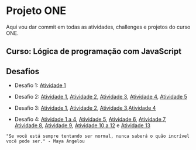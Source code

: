 
# Projeto ONE

Aqui vou dar commit em todas as atividades, challenges e projetos do curso ONE.

## Curso: Lógica de programação com JavaScript

## Desafios
- Desafio 1: [Atividade 1](https://github.com/weszzy/projeto-one/blob/main/L%C3%B3gica%20de%20programa%C3%A7%C3%A3o%20com%20JavaScript/desafio1/app.js)

- Desafio 2: [Atividade 1](https://github.com/weszzy/projeto-one/blob/main/L%C3%B3gica%20de%20programa%C3%A7%C3%A3o%20com%20JavaScript/desafio2/atividade1.js), [Atividade 2](https://github.com/weszzy/projeto-one/blob/main/L%C3%B3gica%20de%20programa%C3%A7%C3%A3o%20com%20JavaScript/desafio2/atividade2.js), [Atividade 3](https://github.com/weszzy/projeto-one/blob/main/L%C3%B3gica%20de%20programa%C3%A7%C3%A3o%20com%20JavaScript/desafio2/atividade3.js), [Atividade 4](https://github.com/weszzy/projeto-one/blob/main/L%C3%B3gica%20de%20programa%C3%A7%C3%A3o%20com%20JavaScript/desafio2/atividade4.js), [Atividade 5](https://github.com/weszzy/projeto-one/blob/main/L%C3%B3gica%20de%20programa%C3%A7%C3%A3o%20com%20JavaScript/desafio2/atividade5.js)

- Desafio 3: [Atividade 1](https://github.com/weszzy/projeto-one/blob/main/L%C3%B3gica%20de%20programa%C3%A7%C3%A3o%20com%20JavaScript/desafio3/atividade1.js), [Atividade 2](https://github.com/weszzy/projeto-one/blob/main/L%C3%B3gica%20de%20programa%C3%A7%C3%A3o%20com%20JavaScript/desafio3/atividade2.js), [Atividade 3](https://github.com/weszzy/projeto-one/blob/main/L%C3%B3gica%20de%20programa%C3%A7%C3%A3o%20com%20JavaScript/desafio3/atividade3.js),[Atividade 4](https://github.com/weszzy/projeto-one/blob/main/L%C3%B3gica%20de%20programa%C3%A7%C3%A3o%20com%20JavaScript/desafio3/atividade4.js.js)

- Desafio 4: [Atividade 1 a 4](https://github.com/weszzy/projeto-one/blob/main/L%C3%B3gica%20de%20programa%C3%A7%C3%A3o%20com%20JavaScript/desafio4/atv1a4.js), [Atividade 5](https://github.com/weszzy/projeto-one/blob/main/L%C3%B3gica%20de%20programa%C3%A7%C3%A3o%20com%20JavaScript/desafio4/atividade5.js), [Atividade 6](https://github.com/weszzy/projeto-one/blob/main/L%C3%B3gica%20de%20programa%C3%A7%C3%A3o%20com%20JavaScript/desafio4/atividade6.js), [Atividade 7](https://github.com/weszzy/projeto-one/blob/main/L%C3%B3gica%20de%20programa%C3%A7%C3%A3o%20com%20JavaScript/desafio4/atividade7.js), [Atividade 8](https://github.com/weszzy/projeto-one/blob/main/L%C3%B3gica%20de%20programa%C3%A7%C3%A3o%20com%20JavaScript/desafio4/atividade8.js), [Atividade 9](https://github.com/weszzy/projeto-one/blob/main/L%C3%B3gica%20de%20programa%C3%A7%C3%A3o%20com%20JavaScript/desafio4/atividade9.js), [Atividade 10 a 12](https://github.com/weszzy/projeto-one/blob/main/L%C3%B3gica%20de%20programa%C3%A7%C3%A3o%20com%20JavaScript/desafio4/atividade10a12.js) e [Atividade 13](https://github.com/weszzy/projeto-one/blob/main/L%C3%B3gica%20de%20programa%C3%A7%C3%A3o%20com%20JavaScript/desafio4/atividade13.js)

``` "Se você está sempre tentando ser normal, nunca saberá o quão incrível você pode ser." - Maya Angelou ```